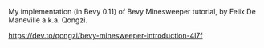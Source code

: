 My implementation (in Bevy 0.11) of Bevy Minesweeper tutorial, by Felix De Maneville a.k.a. Qongzi.

https://dev.to/qongzi/bevy-minesweeper-introduction-4l7f
